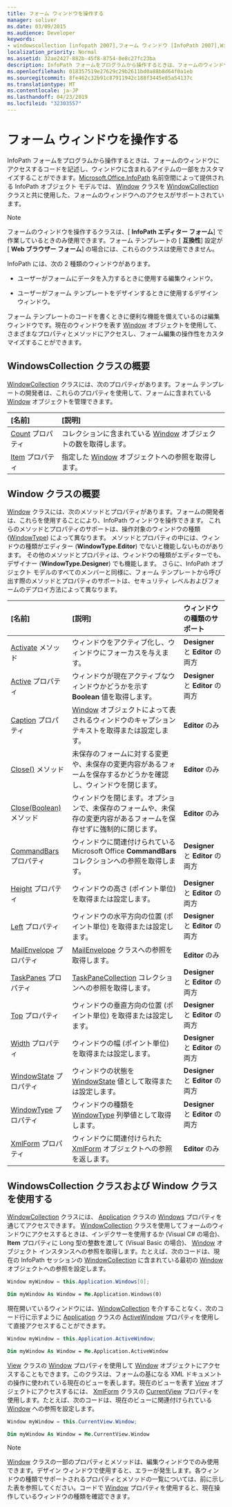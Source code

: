 ```yaml
---
title: フォーム ウィンドウを操作する
manager: soliver
ms.date: 03/09/2015
ms.audience: Developer
keywords:
- windowscollection [infopath 2007],フォーム ウィンドウ [InfoPath 2007],Window クラス [InfoPath 2007]
localization_priority: Normal
ms.assetid: 32ae2427-882b-45f8-8754-0e8c27fc23ba
description: InfoPath フォームをプログラムから操作するときは、フォームのウィンドウにアクセスするコードを記述し、ウィンドウに含まれるアイテムの一部をカスタマイズすることができます。Microsoft.Office.InfoPath 名前空間によって提供される InfoPath オブジェクト モデルでは、Window クラスを WindowCollection クラスと共に使用した、フォームのウィンドウへのアクセスがサポートされています。
ms.openlocfilehash: 018357519e27629c29b2611bd0a88b8d64f0a1eb
ms.sourcegitcommit: 8fe462c32b91c87911942c188f3445e85a54137c
ms.translationtype: MT
ms.contentlocale: ja-JP
ms.lasthandoff: 04/23/2019
ms.locfileid: "32303557"
---
```

# <a name="work-with-form-windows"></a>フォーム ウィンドウを操作する

InfoPath フォームをプログラムから操作するときは、フォームのウィンドウにアクセスするコードを記述し、ウィンドウに含まれるアイテムの一部をカスタマイズすることができます。[Microsoft.Office.InfoPath](https://msdn.microsoft.com/library/Microsoft.Office.InfoPath.aspx) 名前空間によって提供される InfoPath オブジェクト モデルでは、 [Window](https://msdn.microsoft.com/library/Microsoft.Office.InfoPath.Window.aspx) クラスを [WindowCollection](https://msdn.microsoft.com/library/Microsoft.Office.InfoPath.WindowCollection.aspx) クラスと共に使用した、フォームのウィンドウへのアクセスがサポートされています。 
  
> [!NOTE]
> フォームのウィンドウを操作するクラスは、[ **InfoPath エディター フォーム**] で作業しているときのみ使用できます。フォーム テンプレートの [ **互換性**] 設定が [ **Web ブラウザー フォーム**] の場合には、これらのクラスは使用できません。 
  
InfoPath には、次の 2 種類のウィンドウがあります。 
  
- ユーザーがフォームにデータを入力するときに使用する編集ウィンドウ。
    
- ユーザーがフォーム テンプレートをデザインするときに使用するデザイン ウィンドウ。
    
フォーム テンプレートのコードを書くときに便利な機能を備えているのは編集ウィンドウです。現在のウィンドウを表す [Window](https://msdn.microsoft.com/library/Microsoft.Office.InfoPath.Window.aspx) オブジェクトを使用して、さまざまなプロパティとメソッドにアクセスし、フォーム編集の操作性をカスタマイズすることができます。 
  
## <a name="overview-of-the-windowscollection-class"></a>WindowsCollection クラスの概要

[WindowCollection](https://msdn.microsoft.com/library/Microsoft.Office.InfoPath.WindowCollection.aspx) クラスには、次のプロパティがあります。フォーム テンプレートの開発者は、これらのプロパティを使用して、フォームに含まれている [Window](https://msdn.microsoft.com/library/Microsoft.Office.InfoPath.Window.aspx) オブジェクトを管理できます。 
  
|**[名前]**|**[説明]**|
|:-----|:-----|
|[Count](https://msdn.microsoft.com/library/Microsoft.Office.InfoPath.WindowCollection.Count.aspx) プロパティ  <br/> |コレクションに含まれている [Window](https://msdn.microsoft.com/library/Microsoft.Office.InfoPath.Window.aspx) オブジェクトの数を取得します。  <br/> |
|[Item](https://msdn.microsoft.com/library/Microsoft.Office.InfoPath.WindowCollection.Item.aspx) プロパティ  <br/> |指定した [Window](https://msdn.microsoft.com/library/Microsoft.Office.InfoPath.Window.aspx) オブジェクトへの参照を取得します。  <br/> |
   
## <a name="overview-of-the-window-class"></a>Window クラスの概要

[Window](https://msdn.microsoft.com/library/Microsoft.Office.InfoPath.Window.aspx) クラスには、次のメソッドとプロパティがあります。フォームの開発者は、これらを使用することにより、InfoPath ウィンドウを操作できます。 これらのメソッドとプロパティのサポートは、操作対象のウィンドウの種類 ([WindowType](https://msdn.microsoft.com/library/Microsoft.Office.InfoPath.WindowType.aspx)) によって異なります。 メソッドとプロパティの中には、ウィンドウの種類がエディター (**WindowType.Editor**) でないと機能しないものがあります。 その他のメソッドとプロパティは、ウィンドウの種類がエディターでも、デザイナー (**WindowType.Designer**) でも機能します。 さらに、InfoPath オブジェクト モデルのすべてのメンバーと同様に、フォーム テンプレートから呼び出す際のメソッドとプロパティのサポートは、セキュリティ レベルおよびフォームのデプロイ方法によって異なります。
  
|**[名前]**|**[説明]**|**ウィンドウの種類のサポート**|
|:-----|:-----|:-----|
|[Activate](https://msdn.microsoft.com/library/Microsoft.Office.InfoPath.Window.Activate.aspx) メソッド  <br/> |ウィンドウをアクティブ化し、ウィンドウにフォーカスを与えます。  <br/> |**Designer** と **Editor** の両方  <br/> |
|[Active](https://msdn.microsoft.com/library/Microsoft.Office.InfoPath.Window.Active.aspx) プロパティ  <br/> |ウィンドウが現在アクティブなウィンドウかどうかを示す **Boolean** 値を取得します。  <br/> |**Designer** と **Editor** の両方  <br/> |
|[Caption](https://msdn.microsoft.com/library/Microsoft.Office.InfoPath.Window.Caption.aspx) プロパティ  <br/> |[Window](https://msdn.microsoft.com/library/Microsoft.Office.InfoPath.Window.aspx) オブジェクトによって表されるウィンドウのキャプション テキストを取得または設定します。  <br/> |**Editor** のみ  <br/> |
|[Close()](https://msdn.microsoft.com/library/Microsoft.Office.InfoPath.Window.Close.aspx) メソッド  <br/> |未保存のフォームに対する変更や、未保存の変更内容があるフォームを保存するかどうかを確認し、ウィンドウを閉じます。  <br/> |**Editor** のみ  <br/> |
|[Close(Boolean)](https://msdn.microsoft.com/library/Microsoft.Office.InfoPath.Window.Close.aspx) メソッド  <br/> |ウィンドウを閉じます。オプションで、未保存のフォームや、未保存の変更内容があるフォームを保存せずに強制的に閉じます。  <br/> |**Editor** のみ  <br/> |
|[CommandBars](https://msdn.microsoft.com/library/Microsoft.Office.InfoPath.Window.CommandBars.aspx) プロパティ  <br/> |ウィンドウに関連付けられている Microsoft Office **CommandBars** コレクションへの参照を取得します。  <br/> |**Designer** と **Editor** の両方  <br/> |
|[Height](https://msdn.microsoft.com/library/Microsoft.Office.InfoPath.Window.Height.aspx) プロパティ  <br/> |ウィンドウの高さ (ポイント単位) を取得または設定します。  <br/> |**Designer** と **Editor** の両方  <br/> |
|[Left](https://msdn.microsoft.com/library/Microsoft.Office.InfoPath.Window.Left.aspx) プロパティ  <br/> |ウィンドウの水平方向の位置 (ポイント単位) を取得または設定します。  <br/> |**Designer** と **Editor** の両方  <br/> |
|[MailEnvelope](https://msdn.microsoft.com/library/Microsoft.Office.InfoPath.Window.MailEnvelope.aspx) プロパティ  <br/> |[MailEnvelope](https://msdn.microsoft.com/library/Microsoft.Office.InfoPath.MailEnvelope.aspx) クラスへの参照を取得します。  <br/> |**Editor** のみ  <br/> |
|[TaskPanes](https://msdn.microsoft.com/library/Microsoft.Office.InfoPath.Window.TaskPanes.aspx) プロパティ  <br/> |[TaskPaneCollection](https://msdn.microsoft.com/library/Microsoft.Office.InfoPath.TaskPaneCollection.aspx) コレクションへの参照を取得します。  <br/> |**Designer** と **Editor** の両方  <br/> |
|[Top](https://msdn.microsoft.com/library/Microsoft.Office.InfoPath.Window.Top.aspx) プロパティ  <br/> |ウィンドウの垂直方向の位置 (ポイント単位) を取得または設定します。  <br/> |**Designer** と **Editor** の両方  <br/> |
|[Width](https://msdn.microsoft.com/library/Microsoft.Office.InfoPath.Window.Width.aspx) プロパティ  <br/> |ウィンドウの幅 (ポイント単位) を取得または設定します。  <br/> |**Designer** と **Editor** の両方  <br/> |
|[WindowState](https://msdn.microsoft.com/library/Microsoft.Office.InfoPath.Window.WindowState.aspx) プロパティ  <br/> |ウィンドウの状態を [WindowState](https://msdn.microsoft.com/library/Microsoft.Office.InfoPath.WindowState.aspx) 値として取得または設定します。  <br/> |**Designer** と **Editor** の両方  <br/> |
|[WindowType](https://msdn.microsoft.com/library/Microsoft.Office.InfoPath.Window.WindowType.aspx) プロパティ  <br/> |ウィンドウの種類を [WindowType](https://msdn.microsoft.com/library/Microsoft.Office.InfoPath.WindowType.aspx) 列挙値として取得します。  <br/> |**Designer** と **Editor** の両方  <br/> |
|[XmlForm](https://msdn.microsoft.com/library/Microsoft.Office.InfoPath.Window.XmlForm.aspx) プロパティ  <br/> |ウィンドウに関連付けられた [XmlForm](https://msdn.microsoft.com/library/Microsoft.Office.InfoPath.XmlForm.aspx) オブジェクトへの参照を返します。  <br/> |**Editor** のみ  <br/> |
   
## <a name="using-the-windowscollection-and-window-classes"></a>WindowsCollection クラスおよび Window クラスを使用する

[WindowCollection](https://msdn.microsoft.com/library/Microsoft.Office.InfoPath.WindowCollection.aspx) クラスには、 [Application](https://msdn.microsoft.com/library/Microsoft.Office.InfoPath.Application.Windows.aspx) クラスの [Windows](https://msdn.microsoft.com/library/Microsoft.Office.InfoPath.Application.aspx) プロパティを通じてアクセスできます。 [WindowCollection](https://msdn.microsoft.com/library/Microsoft.Office.InfoPath.WindowCollection.aspx) クラスを使用してフォームのウィンドウにアクセスするときは、インデクサーを使用するか (Visual C# の場合)、 **Item** プロパティに Long 型の整数を渡して (Visual Basic の場合)、 [Window](https://msdn.microsoft.com/library/Microsoft.Office.InfoPath.Window.aspx) オブジェクト インスタンスへの参照を取得します。たとえば、次のコードは、現在の InfoPath セッションの [WindowCollection](https://msdn.microsoft.com/library/Microsoft.Office.InfoPath.Window.aspx) に含まれている最初の [Window](https://msdn.microsoft.com/library/Microsoft.Office.InfoPath.WindowCollection.aspx) オブジェクトへの参照を設定します。 
  
```cs
Window myWindow = this.Application.Windows[0];
```

```vb
Dim myWindow As Window = Me.Application.Windows(0)
```

現在開いているウィンドウには、[WindowCollection](https://msdn.microsoft.com/library/Microsoft.Office.InfoPath.Application.ActiveWindow.aspx) を介することなく、次のコード行に示すように [Application](https://msdn.microsoft.com/library/Microsoft.Office.InfoPath.Application.aspx) クラスの [ActiveWindow](https://msdn.microsoft.com/library/Microsoft.Office.InfoPath.WindowCollection.aspx) プロパティを使用して直接アクセスすることができます。 
  
```cs
Window myWindow = this.Application.ActiveWindow;
```

```vb
Dim myWindow As Window = Me.Application.ActiveWindow
```

[View](https://msdn.microsoft.com/library/Microsoft.Office.InfoPath.Window.aspx) クラスの [Window](https://msdn.microsoft.com/library/Microsoft.Office.InfoPath.View.Window.aspx) プロパティを使用して [Window](https://msdn.microsoft.com/library/Microsoft.Office.InfoPath.View.aspx) オブジェクトにアクセスすることもできます。このクラスは、フォームの基になる XML ドキュメントの操作に使われている現在のビューを表します。現在のビューを表す [View](https://msdn.microsoft.com/library/Microsoft.Office.InfoPath.XmlForm.CurrentView.aspx) オブジェクトにアクセスするには、 [XmlForm](https://msdn.microsoft.com/library/Microsoft.Office.InfoPath.XmlForm.aspx) クラスの [CurrentView](https://msdn.microsoft.com/library/Microsoft.Office.InfoPath.View.aspx) プロパティを使用します。たとえば、次のコードは、現在のビューに関連付けられている [Window](https://msdn.microsoft.com/library/Microsoft.Office.InfoPath.Window.aspx) への参照を設定します。 
  
```cs
Window myWindow = this.CurrentView.Window;
```

```vb
Dim myWindow As Window = Me.CurrentView.Window
```

> [!NOTE]
> [Window](https://msdn.microsoft.com/library/Microsoft.Office.InfoPath.Window.aspx) クラスの一部のプロパティとメソッドは、編集ウィンドウでのみ使用できます。デザイン ウィンドウで使用すると、エラーが発生します。各ウィンドウの種類でサポートされるプロパティとメソッドの一覧については、前に示した表を参照してください。コードで [Window](https://msdn.microsoft.com/library/Microsoft.Office.InfoPath.Window.aspx) プロパティを使用すると、現在操作しているウィンドウの種類を確認できます。 
  

